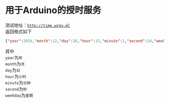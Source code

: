 用于Arduino的授时服务
=
测试地址：[`http://time.wzgy.ml`](http://time.wzgy.ml)<br>
返回格式如下<br>
```json
{"year":2016,"month":12,"day":26,"hour":15,"minute":2,"second":24,"weekday":1}
```
其中<br>
`year`为`年`<br>
`month`为`月`<br>
`day`为`日`<br>
`hour`为`小时`<br>
`minute`为`分钟`<br>
`second`为`秒`<br>
`weekday`为`星期`<br>